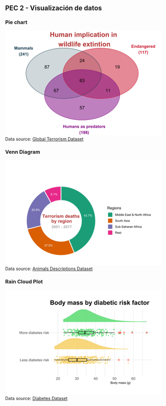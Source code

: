 ## PEC 2 - Visualización de datos
 
### Pie chart
![plot of chunk pressure](VennDiagram.svg)
Data source: [Global Terrorism Dataset](https://www.kaggle.com/muhammetvarl/global-terrorism)

### Venn Diagram

![plot of chunk pressure](terrorism.svg)
Data source: [Animals Descriptions Dataset](https://www.bing.com/search?q=animals+descriptions+dataset&cvid=4f9a7bb515e54b21b208a0681ac9bf3f&aqs=edge..69i57.11103j0j4&PC=NMTS&first=9&FORM=PERE)

### Rain Cloud Plot

![plot of chunk pressure](rcloud.svg)
Data source: [Diabetes Dataset](https://www.kaggle.com/pritsheta/diabetes-dataset)
